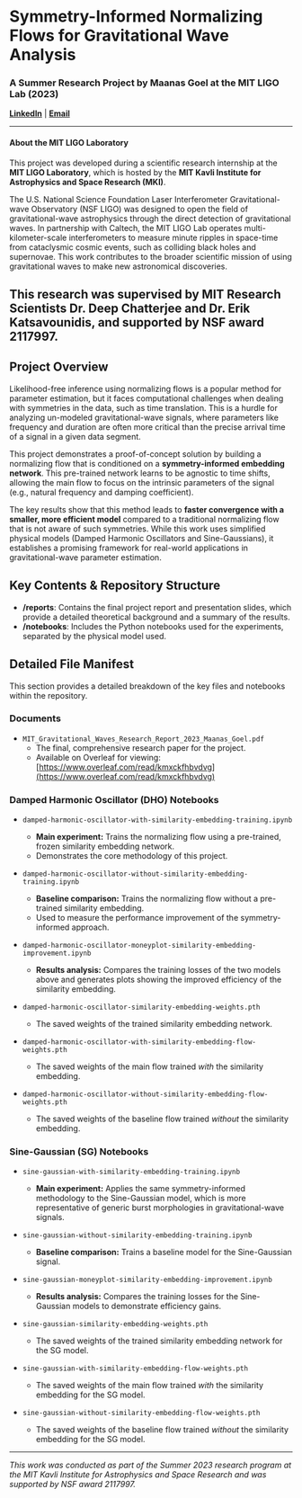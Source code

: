 # Symmetry-Informed Normalizing Flows for Gravitational Wave Analysis
### A Summer Research Project by Maanas Goel at the MIT LIGO Lab (2023)
[**LinkedIn**](https://www.linkedin.com/in/maanas-goel/) | [**Email**](mailto:maanasgoel5@gmail.com)

---
#### About the MIT LIGO Laboratory
This project was developed during a scientific research internship at the **MIT LIGO Laboratory**, which is hosted by the **MIT Kavli Institute for Astrophysics and Space Research (MKI)**.

The U.S. National Science Foundation Laser Interferometer Gravitational-wave Observatory (NSF LIGO) was designed to open the field of gravitational-wave astrophysics through the direct detection of gravitational waves. In partnership with Caltech, the MIT LIGO Lab operates multi-kilometer-scale interferometers to measure minute ripples in space-time from cataclysmic cosmic events, such as colliding black holes and supernovae. This work contributes to the broader scientific mission of using gravitational waves to make new astronomical discoveries.

This research was supervised by MIT Research Scientists Dr. Deep Chatterjee and Dr. Erik Katsavounidis, and supported by NSF award 2117997.
---

## Project Overview

Likelihood-free inference using normalizing flows is a popular method for parameter estimation, but it faces computational challenges when dealing with symmetries in the data, such as time translation. This is a hurdle for analyzing un-modeled gravitational-wave signals, where parameters like frequency and duration are often more critical than the precise arrival time of a signal in a given data segment.

This project demonstrates a proof-of-concept solution by building a normalizing flow that is conditioned on a **symmetry-informed embedding network**. This pre-trained network learns to be agnostic to time shifts, allowing the main flow to focus on the intrinsic parameters of the signal (e.g., natural frequency and damping coefficient).

The key results show that this method leads to **faster convergence with a smaller, more efficient model** compared to a traditional normalizing flow that is not aware of such symmetries. While this work uses simplified physical models (Damped Harmonic Oscillators and Sine-Gaussians), it establishes a promising framework for real-world applications in gravitational-wave parameter estimation.

## Key Contents & Repository Structure

-   **/reports**: Contains the final project report and presentation slides, which provide a detailed theoretical background and a summary of the results.
-   **/notebooks**: Includes the Python notebooks used for the experiments, separated by the physical model used.

## Detailed File Manifest

This section provides a detailed breakdown of the key files and notebooks within the repository.

### Documents

-   `MIT_Gravitational_Waves_Research_Report_2023_Maanas_Goel.pdf`
    -   The final, comprehensive research paper for the project.
    -   Available on Overleaf for viewing: [https://www.overleaf.com/read/kmxckfhbvdvg](https://www.overleaf.com/read/kmxckfhbvdvg)

### Damped Harmonic Oscillator (DHO) Notebooks

-   `damped-harmonic-oscillator-with-similarity-embedding-training.ipynb`
    -   **Main experiment:** Trains the normalizing flow using a pre-trained, frozen similarity embedding network.
    -   Demonstrates the core methodology of this project.

-   `damped-harmonic-oscillator-without-similarity-embedding-training.ipynb`
    -   **Baseline comparison:** Trains the normalizing flow without a pre-trained similarity embedding.
    -   Used to measure the performance improvement of the symmetry-informed approach.

-   `damped-harmonic-oscillator-moneyplot-similarity-embedding-improvement.ipynb`
    -   **Results analysis:** Compares the training losses of the two models above and generates plots showing the improved efficiency of the similarity embedding.

-   `damped-harmonic-oscillator-similarity-embedding-weights.pth`
    -   The saved weights of the trained similarity embedding network.

-   `damped-harmonic-oscillator-with-similarity-embedding-flow-weights.pth`
    -   The saved weights of the main flow trained *with* the similarity embedding.

-   `damped-harmonic-oscillator-without-similarity-embedding-flow-weights.pth`
    -   The saved weights of the baseline flow trained *without* the similarity embedding.

### Sine-Gaussian (SG) Notebooks

-   `sine-gaussian-with-similarity-embedding-training.ipynb`
    -   **Main experiment:** Applies the same symmetry-informed methodology to the Sine-Gaussian model, which is more representative of generic burst morphologies in gravitational-wave signals.

-   `sine-gaussian-without-similarity-embedding-training.ipynb`
    -   **Baseline comparison:** Trains a baseline model for the Sine-Gaussian signal.

-   `sine-gaussian-moneyplot-similarity-embedding-improvement.ipynb`
    -   **Results analysis:** Compares the training losses for the Sine-Gaussian models to demonstrate efficiency gains.

-   `sine-gaussian-similarity-embedding-weights.pth`
    -   The saved weights of the trained similarity embedding network for the SG model.

-   `sine-gaussian-with-similarity-embedding-flow-weights.pth`
    -   The saved weights of the main flow trained *with* the similarity embedding for the SG model.

-   `sine-gaussian-without-similarity-embedding-flow-weights.pth`
    -   The saved weights of the baseline flow trained *without* the similarity embedding for the SG model.

---

*This work was conducted as part of the Summer 2023 research program at the MIT Kavli Institute for Astrophysics and Space Research and was supported by NSF award 2117997.*
